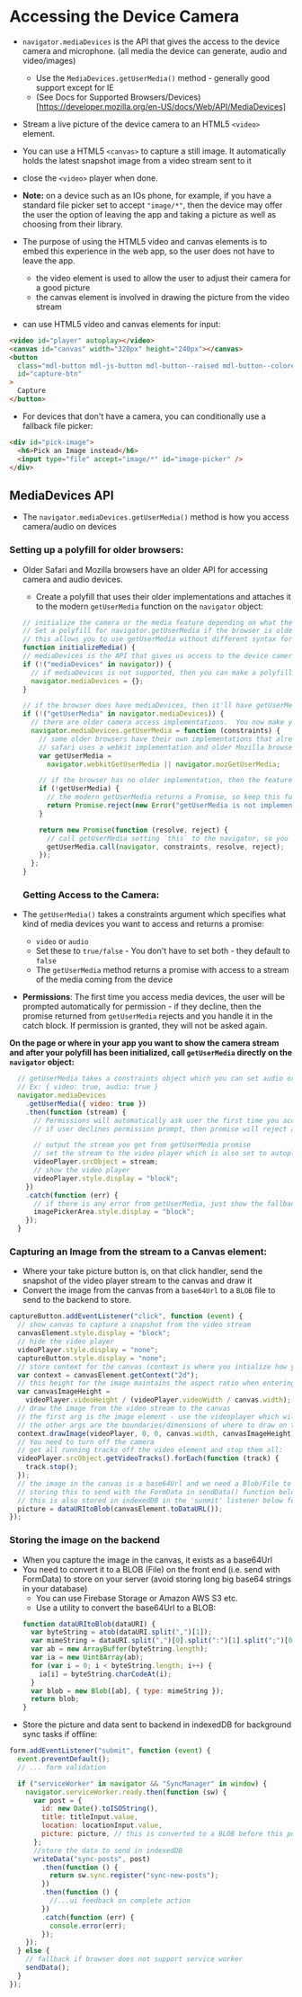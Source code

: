 # Accessing the Device Camera

- `navigator.mediaDevices` is the API that gives the access to the device camera and microphone. (all media the device can generate, audio and video/images)
  - Use the `MediaDevices.getUserMedia()` method - generally good support except for IE
  - (See Docs for Supported Browsers/Devices)[https://developer.mozilla.org/en-US/docs/Web/API/MediaDevices]
- Stream a live picture of the device camera to an HTML5 `<video>` element.
- You can use a HTML5 `<canvas>` to capture a still image. It automatically holds the latest snapshot image from a video stream sent to it
- close the `<video>` player when done.

- **Note:** on a device such as an IOs phone, for example, if you have a standard file picker set to accept `"image/*"`, then the device may offer the user the option of leaving the app and taking a picture as well as choosing from their library.
- The purpose of using the HTML5 video and canvas elements is to embed this experience in the web app, so the user does not have to leave the app.

  - the video element is used to allow the user to adjust their camera for a good picture
  - the canvas element is involved in drawing the picture from the video stream

- can use HTML5 video and canvas elements for input:

```html
<video id="player" autoplay></video>
<canvas id="canvas" width="320px" height="240px"></canvas>
<button
  class="mdl-button mdl-js-button mdl-button--raised mdl-button--colored"
  id="capture-btn"
>
  Capture
</button>
```

- For devices that don't have a camera, you can conditionally use a fallback file picker:

```html
<div id="pick-image">
  <h6>Pick an Image instead</h6>
  <input type="file" accept="image/*" id="image-picker" />
</div>
```

## MediaDevices API

- The `navigator.mediaDevices.getUserMedia()` method is how you access camera/audio on devices

### Setting up a polyfill for older browsers:

- Older Safari and Mozilla browsers have an older API for accessing camera and audio devices.

  - Create a polyfill that uses their older implementations and attaches it to the modern `getUserMedia` function on the `navigator` object:

  ```javascript
  // initialize the camera or the media feature depending on what the device supports
  // Set a polyfill for navigator.getUserMedia if the browser is older or handle lack of support
  // this allows you to use getUserMedia without different syntax for older implementations
  function initializeMedia() {
  // mediaDevices is the API that gives us access to the device camera/microphone
  if (!("mediaDevices" in navigator)) {
    // if mediaDevices is not supported, then you can make a polyfill by adding it to the navigator object
    navigator.mediaDevices = {};
  }

  // if the browser does have mediaDevices, then it'll have getUserMedia. We can now implement our own polyfill
  if (!("getUserMedia" in navigator.mediaDevices)) {
    // there are older camera access implementations.  You now make your polyfill with constraints (constraints tell us, is it audio of video to capture?)
    navigator.mediaDevices.getUserMedia = function (constraints) {
      // some older browsers have their own implementations that already exist, which you can simply bind to the getUserMedia to use the new syntax in your app
      // safari uses a webkit implementation and older Mozilla browsers have their own as well
      var getUserMedia =
        navigator.webkitGetUserMedia || navigator.mozGetUserMedia;

      // if the browser has no older implementation, then the feature cannot be supported
      if (!getUserMedia) {
        // the modern getUserMedia returns a Promise, so keep this functionality
        return Promise.reject(new Error("getUserMedia is not implemented."));
      }

      return new Promise(function (resolve, reject) {
        // call getUserMedia setting `this` to the navigator, so you can call it like you would the modern getUserMedia on older browsers
        getUserMedia.call(navigator, constraints, resolve, reject);
      });
    };
  }
  ```

  ### Getting Access to the Camera:

- The `getUserMedia()` takes a constraints argument which specifies what kind of media devices you want to access and returns a promise:
  - `video` or `audio`
  - Set these to `true/false` - You don't have to set both - they default to `false`
  - The `getUserMedia` method returns a promise with access to a stream of the media coming from the device
- **Permissions**: The first time you access media devices, the user will be prompted automatically for permission - if they decline, then the promise returned from `getUserMedia` rejects and you handle it in the catch block. If permission is granted, they will not be asked again.

**On the page or where in your app you want to show the camera stream and after your polyfill has been initialized, call `getUserMedia` directly on the `navigator` object:**

```javascript
  // getUserMedia takes a constraints object which you can set audio or video or both to true/false
  // Ex: { video: true, audio: true }
  navigator.mediaDevices
    .getUserMedia({ video: true })
    .then(function (stream) {
      // Permissions will automatically ask user the first time you access the camera
      // if user declines permission prompt, then promise will reject and you handle it in the catch block

      // output the stream you get from getUserMedia promise
      // set the stream to the video player which is also set to autoplay so the user will see the live stream
      videoPlayer.srcObject = stream;
      // show the video player
      videoPlayer.style.display = "block";
    })
    .catch(function (err) {
      // if there is any error from getUserMedia, just show the fallback image file picker
      imagePickerArea.style.display = "block";
    });
  }
```

### Capturing an Image from the stream to a Canvas element:

- Where your take picture button is, on that click handler, send the snapshot of the video player stream to the canvas and draw it
- Convert the image from the canvas from a `base64Url` to a `BLOB` file to send to the backend to store.

```javascript
captureButton.addEventListener("click", function (event) {
  // show canvas to capture a snapshot from the video stream
  canvasElement.style.display = "block";
  // hide the video player
  videoPlayer.style.display = "none";
  captureButton.style.display = "none";
  // store context for the canvas (context is where you intialize how you want to draw on the canvas)
  var context = canvasElement.getContext("2d");
  // this height for the image maintains the aspect ratio when entering it into the canvas:
  var canvasImageHeight =
    videoPlayer.videoHeight / (videoPlayer.videoWidth / canvas.width);
  // draw the image from the video stream to the canvas
  // the first arg is the image element - use the videoplayer which will automatically give you the stream
  // the other args are the boundaries/dimensions of where to draw on the canvas (0,0 is xy for start top left and draw to bottom right, then you set the width and the height)
  context.drawImage(videoPlayer, 0, 0, canvas.width, canvasImageHeight);
  // You need to turn off the camera
  // get all running tracks off the video element and stop them all:
  videoPlayer.srcObject.getVideoTracks().forEach(function (track) {
    track.stop();
  });
  // the image in the canvas is a base64Url and we need a Blob/File to store in the backend - convert it with a util function
  // storing this to send with the FormData in sendData() function below
  // this is also stored in indexedDB in the 'sunmit' listener below for caching and background sync
  picture = dataURItoBlob(canvasElement.toDataURL());
});
```

### Storing the image on the backend

- When you capture the image in the canvas, it exists as a base64Url
- You need to convert it to a BLOB (File) on the front end (i.e. send with FormData) to store on your server (avoid storing long big base64 strings in your database)
  - You can use Firebase Storage or Amazon AWS S3 etc.
  - Use a utility to convert the base64Url to a BLOB:
  ```javascript
  function dataURItoBlob(dataURI) {
    var byteString = atob(dataURI.split(",")[1]);
    var mimeString = dataURI.split(",")[0].split(":")[1].split(";")[0];
    var ab = new ArrayBuffer(byteString.length);
    var ia = new Uint8Array(ab);
    for (var i = 0; i < byteString.length; i++) {
      ia[i] = byteString.charCodeAt(i);
    }
    var blob = new Blob([ab], { type: mimeString });
    return blob;
  }
  ```
- Store the picture and data sent to backend in indexedDB for background sync tasks if offline:

```javascript
form.addEventListener("submit", function (event) {
  event.preventDefault();
  // ... form validation

  if ("serviceWorker" in navigator && "SyncManager" in window) {
    navigator.serviceWorker.ready.then(function (sw) {
      var post = {
        id: new Date().toISOString(),
        title: titleInput.value,
        location: locationInput.value,
        picture: picture, // this is converted to a BLOB before this point using the utility mentioned above
      };
      //store the data to send in indexedDB
      writeData("sync-posts", post)
        .then(function () {
          return sw.sync.register("sync-new-posts");
        })
        .then(function () {
          //...ui feedback on complete action
        })
        .catch(function (err) {
          console.error(err);
        });
    });
  } else {
    // fallback if browser does not support service worker
    sendData();
  }
});
```
